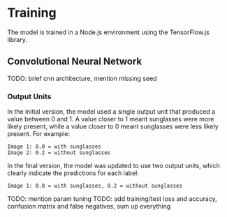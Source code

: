 # Training

The model is trained in a Node.js environment using the TensorFlow.js library.

## Convolutional Neural Network

TODO: brief cnn architecture, mention missing seed

### Output Units

In the initial version, the model used a single output unit that produced a value between 0 and 1. A value closer to 1
meant sunglasses were more likely present, while a value closer to 0 meant sunglasses were less likely present. For
example:

```
Image 1: 0.8 = with sunglasses
Image 2: 0.2 = without sunglasses
```

In the final version, the model was updated to use two output units, which clearly indicate the predictions for each
label:

```
Image 1: 0.8 = with sunglasses, 0.2 = without sunglasses
```

TODO: mention param tuning
TODO: add training/test loss and accuracy, confusion matrix and false negatives, sum up everything
